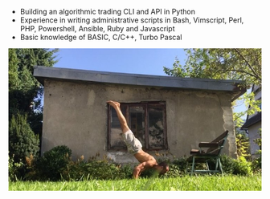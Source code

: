 
- Building an algorithmic trading CLI and API in Python
- Experience in writing administrative scripts in Bash, Vimscript, Perl,   
 PHP, Powershell, Ansible, Ruby and Javascript
- Basic knowledge of BASIC, C/C++, Turbo Pascal



![swan dive](docs/swandive.jpg)
